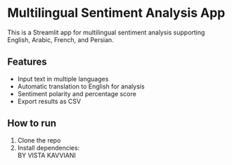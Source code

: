 # Multilingual Sentiment Analysis App

This is a Streamlit app for multilingual sentiment analysis supporting English, Arabic, French, and Persian.

## Features
- Input text in multiple languages
- Automatic translation to English for analysis
- Sentiment polarity and percentage score
- Export results as CSV

## How to run

1. Clone the repo  
2. Install dependencies:  
BY VISTA KAVVIANI

